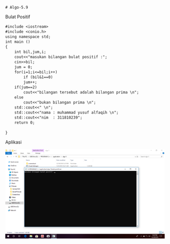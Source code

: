     # Algo-5.9
Bulat Positif

    #include <iostream>
    #include <conio.h>
    using namespace std;
    int main ()
    {
        int bil,jum,i;
        cout<<"masukan bilangan bulat positif :";
        cin>>bil;
        jum = 0;
        for(i=1;i<=bil;i++)
            if (bil&1==0)
            jum++;
        if(jum==2)
            cout<<"bilangan tersebut adalah bilangan prima \n";
        else
            cout<<"bukan bilangan prima \n";
        std::cout<<" \n";
        std::cout<<"nama : muhammad yusuf alfaqih \n";
        std::cout<<"nim  : 311810239";
        return 0;

    }
    
  Aplikasi
  
  ![img](https://github.com/muhammadyusufalfaqih/Algo-5.9/blob/master/bulat%20positif%20img.png)
